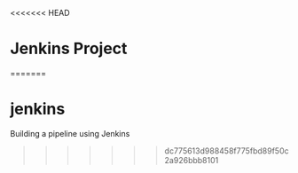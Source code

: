 <<<<<<< HEAD
# Jenkins Project
=======
# jenkins
Building a pipeline using Jenkins
>>>>>>> dc775613d988458f775fbd89f50c2a926bbb8101
